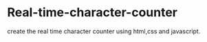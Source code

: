 # Real-time-character-counter
create the real time character counter using html,css and javascript.
